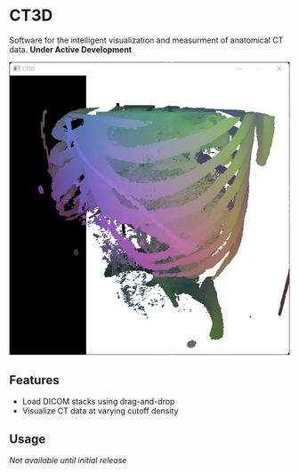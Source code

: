 

# CT3D

Software for the intelligent visualization and measurment of anatomical CT data. **Under Active Development**

![1673246466616](image/readme/1673246466616.png)


## Features

* Load DICOM stacks using drag-and-drop
* Visualize CT data at varying cutoff density

## Usage

*Not available until initial release*
